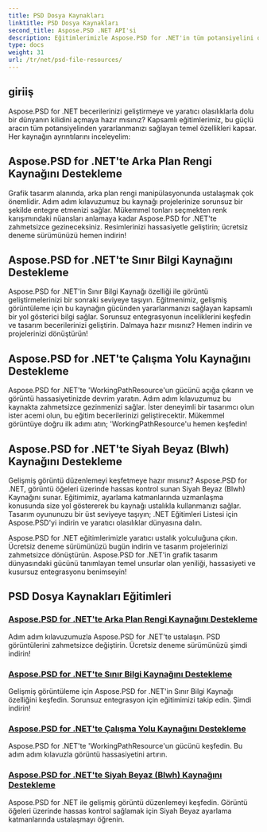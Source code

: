 ```yaml
---
title: PSD Dosya Kaynakları
linktitle: PSD Dosya Kaynakları
second_title: Aspose.PSD .NET API'si
description: Eğitimlerimizle Aspose.PSD for .NET'in tüm potansiyelini ortaya çıkarın. Arka plan rengine, kenarlık bilgilerine, çalışma yoluna ve siyah beyaz kaynaklara sorunsuz bir şekilde hakim olun.
type: docs
weight: 31
url: /tr/net/psd-file-resources/
---
```


## giriiş

Aspose.PSD for .NET becerilerinizi geliştirmeye ve yaratıcı olasılıklarla dolu bir dünyanın kilidini açmaya hazır mısınız? Kapsamlı eğitimlerimiz, bu güçlü aracın tüm potansiyelinden yararlanmanızı sağlayan temel özellikleri kapsar. Her kaynağın ayrıntılarını inceleyelim:

## Aspose.PSD for .NET'te Arka Plan Rengi Kaynağını Destekleme

Grafik tasarım alanında, arka plan rengi manipülasyonunda ustalaşmak çok önemlidir. Adım adım kılavuzumuz bu kaynağı projelerinize sorunsuz bir şekilde entegre etmenizi sağlar. Mükemmel tonları seçmekten renk karışımındaki nüansları anlamaya kadar Aspose.PSD for .NET'te zahmetsizce gezineceksiniz. Resimlerinizi hassasiyetle geliştirin; ücretsiz deneme sürümünüzü hemen indirin!

## Aspose.PSD for .NET'te Sınır Bilgi Kaynağını Destekleme

Aspose.PSD for .NET'in Sınır Bilgi Kaynağı özelliği ile görüntü geliştirmelerinizi bir sonraki seviyeye taşıyın. Eğitmenimiz, gelişmiş görüntüleme için bu kaynağın gücünden yararlanmanızı sağlayan kapsamlı bir yol gösterici bilgi sağlar. Sorunsuz entegrasyonun inceliklerini keşfedin ve tasarım becerilerinizi geliştirin. Dalmaya hazır mısınız? Hemen indirin ve projelerinizi dönüştürün!

## Aspose.PSD for .NET'te Çalışma Yolu Kaynağını Destekleme

Aspose.PSD for .NET'te 'WorkingPathResource'un gücünü açığa çıkarın ve görüntü hassasiyetinizde devrim yaratın. Adım adım kılavuzumuz bu kaynakta zahmetsizce gezinmenizi sağlar. İster deneyimli bir tasarımcı olun ister acemi olun, bu eğitim becerilerinizi geliştirecektir. Mükemmel görüntüye doğru ilk adımı atın; 'WorkingPathResource'u hemen keşfedin!

## Aspose.PSD for .NET'te Siyah Beyaz (Blwh) Kaynağını Destekleme

Gelişmiş görüntü düzenlemeyi keşfetmeye hazır mısınız? Aspose.PSD for .NET, görüntü öğeleri üzerinde hassas kontrol sunan Siyah Beyaz (Blwh) Kaynağını sunar. Eğitimimiz, ayarlama katmanlarında uzmanlaşma konusunda size yol göstererek bu kaynağı ustalıkla kullanmanızı sağlar. Tasarım oyununuzu bir üst seviyeye taşıyın; .NET Eğitimleri Listesi için Aspose.PSD'yi indirin ve yaratıcı olasılıklar dünyasına dalın.

Aspose.PSD for .NET eğitimlerimizle yaratıcı ustalık yolculuğuna çıkın. Ücretsiz deneme sürümünüzü bugün indirin ve tasarım projelerinizi zahmetsizce dönüştürün. Aspose.PSD for .NET'in grafik tasarım dünyasındaki gücünü tanımlayan temel unsurlar olan yeniliği, hassasiyeti ve kusursuz entegrasyonu benimseyin!

## PSD Dosya Kaynakları Eğitimleri
### [Aspose.PSD for .NET'te Arka Plan Rengi Kaynağını Destekleme](./supporting-background-color-resource/)
Adım adım kılavuzumuzla Aspose.PSD for .NET'te ustalaşın. PSD görüntülerini zahmetsizce değiştirin. Ücretsiz deneme sürümünüzü şimdi indirin!
### [Aspose.PSD for .NET'te Sınır Bilgi Kaynağını Destekleme](./supporting-border-information-resource/)
Gelişmiş görüntüleme için Aspose.PSD for .NET'in Sınır Bilgi Kaynağı özelliğini keşfedin. Sorunsuz entegrasyon için eğitimimizi takip edin. Şimdi indirin!
### [Aspose.PSD for .NET'te Çalışma Yolu Kaynağını Destekleme](./supporting-working-path-resource/)
Aspose.PSD for .NET'te 'WorkingPathResource'un gücünü keşfedin. Bu adım adım kılavuzla görüntü hassasiyetini artırın.
### [Aspose.PSD for .NET'te Siyah Beyaz (Blwh) Kaynağını Destekleme](./supporting-black-and-white-blwh-resource/)
Aspose.PSD for .NET ile gelişmiş görüntü düzenlemeyi keşfedin. Görüntü öğeleri üzerinde hassas kontrol sağlamak için Siyah Beyaz ayarlama katmanlarında ustalaşmayı öğrenin.